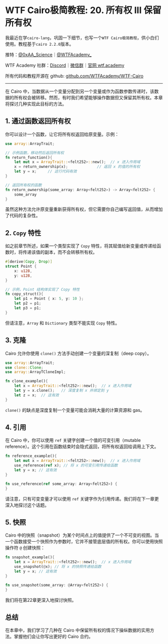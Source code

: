 # WTF Cairo极简教程: 20. 所有权 III 保留所有权

我最近在学`cairo-lang`，巩固一下细节，也写一个`WTF Cairo极简教程`，供小白们使用。教程基于`cairo 2.2.0`版本。

推特：[@0xAA_Science](https://twitter.com/0xAA_Science)｜[@WTFAcademy_](https://twitter.com/WTFAcademy_)

WTF Academy 社群：[Discord](https://discord.gg/5akcruXrsk)｜[微信群](https://docs.google.com/forms/d/e/1FAIpQLSe4KGT8Sh6sJ7hedQRuIYirOoZK_85miz3dw7vA1-YjodgJ-A/viewform?usp=sf_link)｜[官网 wtf.academy](https://wtf.academy)

所有代码和教程开源在 github: [github.com/WTFAcademy/WTF-Cairo](https://github.com/WTFAcademy/WTF-Cairo)

---

在 Cairo 中，当数据从一个变量分配到另一个变量或作为函数参数传递时，该数据的所有权会被转移。然而，有时我们希望能够操作数据但又保留其所有权。本章将探讨几种实现此目标的方法。

## 1. 通过函数返回所有权

你可以设计一个函数，让它将所有权返回给原变量。示例：

```rust
use array::ArrayTrait;

// 示例函数，移动然后返回所有权
fn return_function(){
    let mut x = ArrayTrait::<felt252>::new();  // x 进入作用域
    x = return_ownership(x);             // 返回 x 的值的所有权
    let y = x;     // 这行代码有效     
}

// 返回所有权的函数
fn return_ownership(some_array: Array<felt252>) -> Array<felt252> {
    some_array
}
```

虽然这种方法允许原变量重新获得所有权，但它需要你自己编写返回值，从而增加了代码的复杂性。

## 2. `Copy` 特性

如之前章节所述，如果一个类型实现了 `Copy` 特性，将其赋值给新变量或传递给函数时，将传递该值的副本，而不会转移所有权。

```rust
#[derive(Copy, Drop)]
struct Point {
    x: u128,
    y: u128,
}

// 示例，Point 结构体实现了 Copy 特性
fn copy_struct(){
    let p1 = Point { x: 5, y: 10 };
    let p2 = p1;
    let p3 = p1;
}
```

但请注意，`Array` 和 `Dictionary` 类型不能实现 `Copy` 特性。

## 3. 克隆

Cairo 允许你使用 `clone()` 方法手动创建一个变量的深复制（deep copy）。

```rust
use array::ArrayTrait;
use clone::Clone;
use array::ArrayTCloneImpl;

fn clone_example(){
    let x = ArrayTrait::<felt252>::new();  // x 进入作用域
    let y = x.clone();   // 深度复制 x 并绑定到 y
    let z = x;  // 这有效     
}
```

`clone()` 的缺点是深度复制一个变量可能会消耗大量的计算资源和 gas。

## 4. 引用

在 Cairo 中，你可以使用 `ref` 关键字创建一个值的可变引用（mutable reference）。这个引用在函数结束时会隐式返回，将所有权返回给调用上下文。

```rust
fn reference_example(){
    let mut x = ArrayTrait::<felt252>::new();  // x 进入作用域
    use_reference(ref x); // 将 x 的可变引用传递给函数
    let y = x; // 这有效     
}

fn use_reference(ref some_array: Array<felt252>) {
}
```

请注意，只有可变变量才可以使用 `ref` 关键字作为引用传递。我们将在下一章更深入地探讨这个话题。

## 5. 快照

Cairo 中的快照（snapshot）为某个时间点上的值提供了一个不可变的视图。当一个函数接受一个快照作为参数时，它并不接管底层值的所有权。你可以使用快照操作符 `@` 创建快照：

```rust
fn snapshot_example(){
    let x = ArrayTrait::<felt252>::new();  // x 进入作用域
    use_snapshot(@x); // 将 x 的快照传递给函数
    let y = x; // 这有效     
}

fn use_snapshot(some_array: @Array<felt252>) {
}
```

我们将在第22章更深入地探讨快照。

## 总结

在本章中，我们学习了几种在 Cairo 中保留所有权的情况下操纵数据的实用方法。掌握他们会让你写出更好的 Cairo 合约。